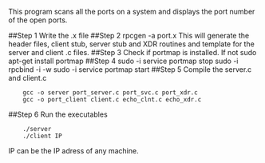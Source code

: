 This program scans all the ports on a system and displays the port number of the open ports.

##Step 1
Write the .x file 
##Step 2
		rpcgen -a port.x
This will generate the header files, client stub, server stub and XDR routines and template for the server and client .c files.
##Step 3
Check if portmap is installed. If not
		sudo apt-get install portmap
##Step 4
		sudo -i service portmap stop
		sudo -i rpcbind -i -w
		sudo -i service portmap start
##Step 5
Compile the server.c and client.c

		gcc -o server port_server.c port_svc.c port_xdr.c 
		gcc -o port_client client.c echo_clnt.c echo_xdr.c
##Step 6
Run the executables

		./server
		./client IP
		

IP can be the IP adress of any machine.
 
 
  
